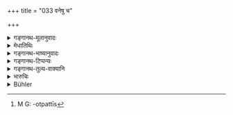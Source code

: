 +++
title = "033 वनेषु च"

+++

<details><summary>गङ्गानथ-मूलानुवादः</summary>

Having thus passed the third part of his life in the forest, the man shall, during the fourth part, renounce all attachments and go forth (a wandering mendicant).—(33)
</details>

<details><summary>मेधातिथिः</summary>

इतःप्रभृति चतुर्थाश्रममतिः । **तृतीयं भागम्** इति । कंचित् कालं स्थित्वेत्य् अर्थः । यावता कालेन तपः सुतप्तं भवति विषयाभिलाषश् च सर्वो निवृत्तः । न हि मुख्यतृतीय आयुषो भाग एवानेन शक्यो ज्ञातुम् । न हि वर्षशतापेक्षाश्रमाणाम्, यतो वलीपलितापत्योत्पत्ती[^१०] तृतीयाश्रमप्रतिपत्तौ काल उक्तः । न च सर्वस्य पञ्चाशद् वर्षदेशीयस्य तद् उत्पद्यते । उक्तं चान्यत्र "तपसि ऋद्धे परिव्र्जेत्" इति ।


[^१०]:
     M G: -otpattīs

- <u>ननु</u> च यथान्येषाम् आश्रमाणां कालो विवृतो ग्रहणान्तं ब्रह्म्चर्यम्, वलीपलिताद्यवधि गार्हस्थ्यम्, नैवम् इह कश्चित् परिच्छेदहेतुर् अस्ति । यदि यथाश्रुतं तृतीयो भागः समाश्रियेत, यच् च "तपसि ऋद्धे" इति, तत्रापि कालापेक्षा युक्तैव । न ज्ञायते कियता तपसा ऋद्धिर् भवति । अतः कालपरिच्छेदो न वचनार्हः । 

- <u>उक्तम् अत्र</u> न शतवर्षापेक्षया तृतीयायुर् भागनिश्चयः संभवति । उक्तश् च कालः- कायपाके प्रव्रज्या प्रतिपत्तव्या । यावता तपसा यावति च वयसि पुनर् मदवृद्धिर् नाशङ्क्यते तदा परिव्रजेत् । 

- **विहृत्या**सित्वा यथोक्तं विधिम् अनुष्ठायेति यावत् । सङ्गत्यागश् च ममतापरिग्रहः एकारामता ॥ ६.३३ ॥
</details>

<details><summary>गङ्गानथ-भाष्यानुवादः</summary>

Henceforward we have the description of the fourth life-stage.

‘*Third part*.’—*i.e*, having remained, in the forest *for some time*; for such time as would suffice for the due performance of austerities and the proper allayment of longing for objects of enjoyment. The phrase cannot be taken as standing precisely for the exact ‘third part’ of the man’s life; because the period of the life-stage is not determined precisely with reference to one hundred years (the alleged span of man’s life); because the time for entering on the third life-stage has been indicated as that marked by the appearance of ‘wrinkles and grey hair’; and in every man these do not always appear at the completion of fifty years. Then again, elsewhere it has been declared that ‘one should go forth on the completion of his austerities’.

“In the case of the other life-stages the time has been precisely indicated—*e.g*. (*a*) Studentship shall continue till the Veda has been got up, (*b*) the life of the Householder shall continue till the appearance of wrinkles and grey hairs; in the present instance however no such time is indicated; whether we take it to be the ‘third part’ as asserted in the present text, or ‘on the completion of austerities,’—even so we stand in need of information regarding the exact time meant; for there is no knowing by what time one’s austerities might be completed. For these reasons it is necessary that the time should be indicated by the words of the text”

It has already been explained that the ‘third part of life’ cannot be determined with reference to ‘a hundred years’; and as regards the exact time, it has been clearly indicated by such words as—‘one should take to the life of the Wandering Mendicant after the body has fully ripened’; which means that ‘one should go forth after he has performed enough austerities, and till sufficiently advanced age, to be convinced that there is no more chance of any recrudescence of the passions.’

‘*Having passed*’— having lived through; *i.e*. having carried on the duties as detailed above.

‘Renouncing of attachment’ consists in not harbouring notions of *I* and
*mine*, in *resting within one’s self*.—(33).
</details>

<details><summary>गङ्गानथ-टिप्पन्यः</summary>

‘*Saṅga*’—‘Attachment to sense-objects’ (Kullūka);—‘possessions’ (Nārāyaṇa).

This verse is quoted in *Parāśaramādhava* (Ācāra, p. 532);—in
*Vīramitrodaya* (Saṃskāra, p. 562);—and in *Saṃskāramayūkha* (p. 64),
which says that the division is to be made on the basis of the life-span of one hundred years.
</details>

<details><summary>गङ्गानथ-तुल्य-वाक्यानि</summary>

**(verses 6.33-34)  
**

*Baudhāyana* (2.17.1-6).—‘Now we shall explain the rule for entering the
order of Renunciates. Some say that he who has finished his studentship may become a renunciate immediately after that. But according to others renunciation is fit only for such *Śālīnas* and *Yāyāvaras* as are childless, or widowers. In general, they prescribe renunciation after the completion of the seventieth year and after the children have been firmly settled in their sacred duties. Or a Hermit may become a Renunciate on the completion of the special rites prescribed for him.’

*Baudhāyana* (2.17.15-17).—‘It is declared in the Veda that “entering
stage after stage man becomes one with Brahman.” They quote also the following verse—“Ho who has passed from stage to stage, has offered burnt oblations and kept his organs under subjection, becomes afterwards, tired with giving alms and making offerings, a Renunciate. Such a Renunciate becomes one with the Infinite.’

*Viṣṇu* (96.1).—‘After having passed through the first three stages, and
having annihilated passion, he should offer an oblation to Prajāpati in which he gives away all his belongings as the sacrificial fee, and enter the stage of the Renunciate.’

*Yājñavalkya* (3.55-56).—‘Passing on from the stage of the Householder
or from that of the Hermit, he shall perform the sacrifice to Prajāpati, at which he gives away all his belongings as the sacrificial fee, and on its completion, withdrawing the fires within himself, he shall turn his mind towards Liberation, after having studied the Veda, performed
*Japa*, begotten sons, made gifts of food, maintained the fires, and
performed sacrifices to the best of his capacity.’

*Jābāla-smṛti* (Aparārka, p. 946).—‘Having completed Studentship, he
shall become a Householder; after having been a Householder, he shall become a Hermit; after having been a Hermit he shall go forth as a Renunciate; or he may go forth directly after Studentship or Householdership or Hermitship.’

*Jābāla* (Parāśaramādhava, p, 535).—‘One should go forth the very day on
which he becomes freed from all attachments.’

*Śaṅkha-Likhita* (Aparārka, p. 947).—‘After he has lived in the forest
as a Hermit, the man, calm and advanced in age, should make up his mind to go forth as a Renunciate. Having withdrawn the fires within himself, free from all such feelings as fear, avarice, delusion, anger, sorrow, envy, pride and jealousy, he should not wait for any time; as men’s determinations are evanescent; hence he shall not wait for *to-morrow*,
*to-morrow*; that very day he shall renounce all activities and go forth
as a Renunciate.’

*Vāyupurāṇa* (Do., p. 949).—‘Leading the life of the Hermit, having his
sins burnt by austerities, the twice-born man shall take to renunciation and enter the fourth stage. ì laving made offerings to Brāhmaṇas, gods and his own Pitṛs and men, and having performed the *Vaiśvānarī* or the
*Prājāpatya* sacrifice, he shall deposit the fires within himself and
shall go forth, uttering the proper *mantras*: thenceforward he shall renounce all affection and longing for sons and others.’

*Nṛsiṃhapurāṇa* (Aparārka, p. 951).—‘The Brāhmaṇa, whose gestatory,
generative and digestive organs and the head are well-controlled, may go forth as a Renunciate, even without having married, and live on alms. Renunciation consists in the giving up of the affections, attachment to objects of sense, son, wife, good and evil, as also the anxiety for worldly affairs.’

*Dakṣa* (Parāśaramādhava, p. 533).—‘If any one reverses the order of the
stages, he is the most sinful among men. If one having been a Householder, becomes a Religious Student, he is neither a Renunciate nor a Hermit; he is beyond the pale of all the stages.’

*Aṅgiras* (Do., p. 534).—‘Having found the world to be devoid of
essence, and longing for the essential substance, the man, being free from all attachment, goes forth, without marrying. One may go forth either directly after Studentship or after having led the life of the Householder, or after having lived as a Hermit in the forest.’

*Yama* (Do., p. 536).—‘On the death of his wife, if he does not take to
another wife, he should go forth as a Renunciate; or this highest path may be taken up by one who, having lived as a Hermit, has shaken off all his sins.’

*Nārada* (Do, p. 537).—‘Even from the very first stage, if the Brāhmaṇa
becomes freed from all attachment for this ocean of worldliness, and desires liberation, he should renounce relationships and go forth as a Renunciate.’

*Yogi-Yājñavalkya* (Parāśaramādhava, p. 537).—‘There are four stages
prescribed by the Veda for the Brāhmaṇa, three for the Kṣatriya, two for the Vaiśya and one for the Śūdra.’

*Vāmanapurāṇa* (Do.).—‘Pour stages have been spoken of for the Brāhmaṇa;
three only, *i.e*., those of the Householder, the Student, the Hermit, for the Kṣatriva; only two—Householdership and Hermitship—for the Vaiśya; only one, that of Householdership, is proper for the Śūdra.’

*Yājñavalkya* (3.60).—‘Controlling his senses, renouncing all love and
hatred and fear of things, the *twice-born* man becomes immortal.’

*Smṛtyantara* (Aparārka, p. 966; Parāśaramādhava, p. 538).—‘Having paid
off the three debts, being freed from all notions of *I* and *mine*, the Brāhmaṇa, the Kṣatriya and the Vaiśya, may go forth from the house.’

*Kūrmapurāṇa* (Parāśaramādhava, p. 538).—‘Having deposited the fires
within himself, the *twice-born* man should become a Renunciate.’
</details>

<details><summary>भारुचिः</summary>

033	But having thus passed the third part of (a man's natural term of) life in the forest, he may live as an ascetic during the fourth part of his existence, after abandoning all attachment to worldly objects.
</details>

<details><summary>Bühler</summary>

033	But having thus passed the third part of (a man's natural term of) life in the forest, he may live as an ascetic during the fourth part of his existence, after abandoning all attachment to worldly objects.
</details>
